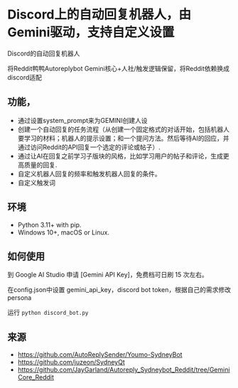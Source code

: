 # Discord上的自动回复机器人，由Gemini驱动，支持自定义设置

Discord的自动回复机器人

将Reddit鸭鸭Autoreplybot Gemini核心+人社/触发逻辑保留，将Reddit依赖换成discord适配

## 功能，

- 通过设置system_prompt来为GEMINI创建人设
- 创建一个自动回复的任务流程（从创建一个固定格式的对话开始，包括机器人要学习的材料；机器人的提示设置；和一个提问方法。然后等待AI的回应，并通过访问Reddit的API回复一个选定的评论或帖子）.
- 通过让AI在回复之前学习子版块的风格，比如学习用户的帖子和评论，生成更高质量的回复.
- 自定义机器人回复的频率和触发机器人回复的条件。
- 自定义触发词


## 环境

- Python 3.11+ with pip.
- Windows 10+, macOS or Linux.

## 如何使用
到 Google AI Studio 申请 [Gemini API Key]，免费档可日刷 15 次左右。

在config.json中设置 gemini_api_key，discord bot token，根据自己的需求修改persona

运行 ```python discord_bot.py```


## 来源
- https://github.com/AutoReplySender/Youmo-SydneyBot
- https://github.com/juzeon/SydneyQt
- https://github.com/JayGarland/Autoreply_Sydneybot_Reddit/tree/GeminiCore_Reddit
